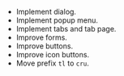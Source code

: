 - Implement dialog.
- Implement popup menu.
- Implement tabs and tab page.
- Improve forms.
- Improve buttons.
- Improve icon buttons.
- Move prefix `tl` to `cru`.
